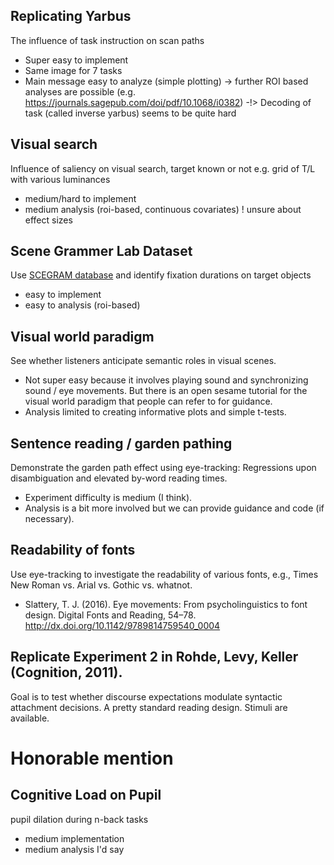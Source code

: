## Replicating Yarbus
The influence of task instruction on scan paths
  - Super easy to implement
  - Same image for 7 tasks
  - Main message easy to analyze (simple plotting)
  -> further ROI based analyses are possible (e.g. https://journals.sagepub.com/doi/pdf/10.1068/i0382)
  -!> Decoding of task (called inverse yarbus) seems to be quite hard
  
## Visual search
Influence of saliency on visual search, target known or not
e.g. grid of T/L with various luminances
  - medium/hard to implement
  - medium analysis (roi-based, continuous covariates)
  ! unsure about effect sizes

## Scene Grammer Lab Dataset
Use [SCEGRAM database](https://www.scenegrammarlab.com/research/development-of-scene-grammar/scegram-database/) and identify fixation durations on target objects
  - easy to implement
  - easy to analysis (roi-based)

## Visual world paradigm
See whether listeners anticipate semantic roles in visual scenes.
  - Not super easy because it involves playing sound and synchronizing sound / eye movements.  But there is an open sesame tutorial for the visual world paradigm that people can refer to for guidance.
  - Analysis limited to creating informative plots and simple t-tests.

## Sentence reading / garden pathing
Demonstrate the garden path effect using eye-tracking: Regressions upon disambiguation and elevated by-word reading times.
  - Experiment difficulty is medium (I think).
  - Analysis is a bit more involved but we can provide guidance and code (if necessary).

## Readability of fonts
Use eye-tracking to investigate the readability of various fonts, e.g., Times New Roman vs. Arial vs. Gothic vs. whatnot.
- Slattery, T. J. (2016). Eye movements: From psycholinguistics to font design. Digital Fonts and Reading, 54–78. http://dx.doi.org/10.1142/9789814759540_0004

## Replicate Experiment 2 in Rohde, Levy, Keller (Cognition, 2011).
Goal is to test whether discourse expectations modulate syntactic attachment decisions.  A pretty standard reading design.  Stimuli are available.

# Honorable mention
## Cognitive Load on Pupil
  pupil dilation during n-back tasks
  - medium implementation
  - medium analysis I'd say
